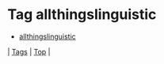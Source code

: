 <!--
title: Tag allthingslinguistic
date: 2020-06-28T15:26:58.921Z
tags:
-->
# Tag allthingslinguistic

 * [allthingslinguistic](162120432054.md)

| [Tags](tags.md) | [Top](index.md) |
